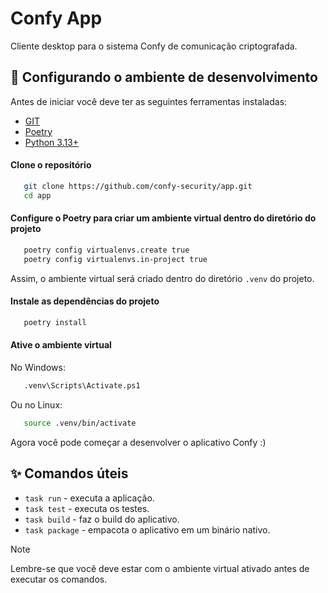# Confy App

Cliente desktop para o sistema Confy de comunicação criptografada.

## 🔧 Configurando o ambiente de desenvolvimento

Antes de iniciar você deve ter as seguintes ferramentas instaladas:

- [GIT](https://git-scm.com/)
- [Poetry](https://python-poetry.org/docs/#installation)
- [Python 3.13+](https://www.python.org/downloads/)

#### Clone o repositório

```bash
   git clone https://github.com/confy-security/app.git
   cd app
```

#### Configure o Poetry para criar um ambiente virtual dentro do diretório do projeto

```bash
   poetry config virtualenvs.create true
   poetry config virtualenvs.in-project true
```

Assim, o ambiente virtual será criado dentro do diretório `.venv` do projeto.

#### Instale as dependências do projeto

```bash
   poetry install
```

#### Ative o ambiente virtual

No Windows:

```bash
   .venv\Scripts\Activate.ps1
```

Ou no Linux:

```bash
   source .venv/bin/activate
```

Agora você pode começar a desenvolver o aplicativo Confy :)

## ✨ Comandos úteis

- `task run` - executa a aplicação.
- `task test` - executa os testes.
- `task build` - faz o build do aplicativo.
- `task package` - empacota o aplicativo em um binário nativo.

> [!NOTE]
> Lembre-se que você deve estar com o ambiente virtual ativado antes de executar os comandos.

